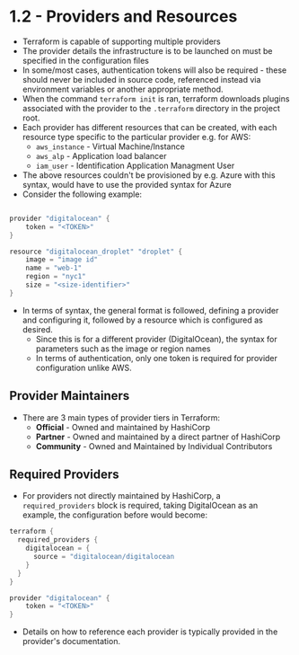 # 1.2 - Providers and Resources

- Terraform is capable of supporting multiple providers
- The provider details the infrastructure is to be launched on must be specified in the configuration files
- In some/most cases, authentication tokens will also be required - these should never be included in source code, referenced instead via environment variables or another appropriate method.
- When the command `terraform init` is ran, terraform downloads plugins associated with the provider to the `.terraform` directory in the project root.
- Each provider has different resources that can be created, with each resource type specific to the particular provider e.g. for AWS:
  - `aws_instance` - Virtual Machine/Instance
  - `aws_alp` - Application load balancer
  - `iam_user` - Identification Application Managment User
- The above resources couldn't be provisioned by e.g. Azure with this syntax, would have to use the provided syntax for Azure
- Consider the following example:

```go

provider "digitalocean" {
    token = "<TOKEN>"
}

resource "digitalocean_droplet" "droplet" {
    image = "image id"
    name = "web-1"
    region = "nyc1"
    size = "<size-identifier>"
}

```

- In terms of syntax, the general format is followed, defining a provider and configuring it, followed by a resource which is configured as desired.
  - Since this is for a different provider (DigitalOcean), the syntax for parameters such as the image or region names
  - In terms of authentication, only one token is required for provider configuration unlike AWS.

## Provider Maintainers

- There are 3 main types of provider tiers in Terraform:
  - **Official** - Owned and maintained by HashiCorp
  - **Partner** - Owned and maintained by a direct partner of HashiCorp
  - **Community** - Owned and Maintained by Individual Contributors

## Required Providers

- For providers not directly maintained by HashiCorp, a `required_providers` block is required, taking DigitalOcean as an example, the configuration before would become:

```go
terraform {
  required_providers {
    digitalocean = {
      source = "digitalocean/digitalocean
    }
  }
}

provider "digitalocean" {
    token = "<TOKEN>"
}
```

- Details on how to reference each provider is typically provided in the provider's documentation.
